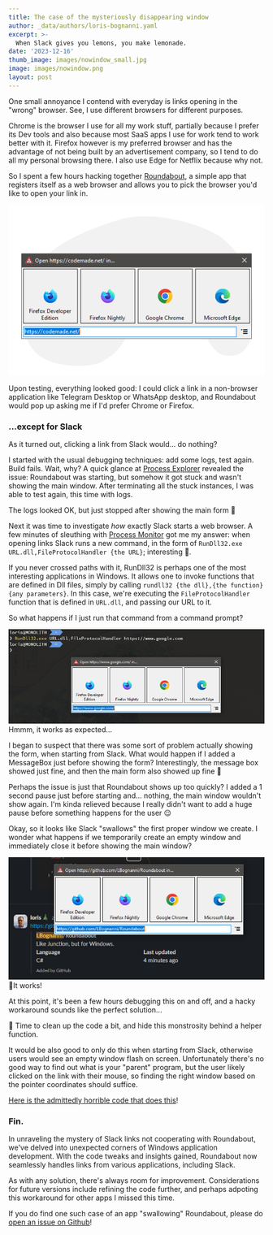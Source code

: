 ```yaml
---
title: The case of the mysteriously disappearing window
author: _data/authors/loris-bognanni.yaml
excerpt: >-
  When Slack gives you lemons, you make lemonade.
date: '2023-12-16'
thumb_image: images/nowindow_small.jpg
image: images/nowindow.png
layout: post
---
```


One small annoyance I contend with everyday is links opening in the "wrong" browser. See, I use different browsers for different purposes.

Chrome is the browser I use for all my work stuff, partially because I prefer its Dev tools and also because most SaaS apps I use for work tend to work better with it. Firefox however is my preferred browser and has the advantage of not being built by an advertisement company, so I tend to do all my personal browsing there. I also use Edge for Netflix because why not.

So I spent a few hours hacking together [Roundabout](/roundabout), a simple app that registers itself as a web browser and allows you to pick the browser you'd like to open your link in.

![Roundabout screenshot](/images/hero-roundabout.png)

Upon testing, everything looked good: I could click a link in a non-browser application like Telegram Desktop or WhatsApp desktop, and Roundabout would pop up asking me if I'd prefer Chrome or Firefox.

### ...except for Slack

As it turned out, clicking a link from Slack would... do nothing?

I started with the usual debugging techniques: add some logs, test again. Build fails. Wait, why? A quick glance at [Process Explorer](https://learn.microsoft.com/en-us/sysinternals/downloads/process-explorer) revealed the issue: Roundabout was starting, but somehow it got stuck and wasn't showing the main window. After terminating all the stuck instances, I was able to test again, this time with logs.

The logs looked OK, but just stopped after showing the main form 🤔

Next it was time to investigate *how* exactly Slack starts a web browser.
A few minutes of sleuthing with [Process Monitor](https://learn.microsoft.com/en-us/sysinternals/downloads/procmon) got me my answer: when opening links Slack runs a new command, in the form of `RunDll32.exe URL.dll,FileProtocolHandler {the URL}`; interesting 🤔.

If you never crossed paths with it, RunDll32 is perhaps one of the most interesting applications in Windows. It allows one to invoke functions that are defined in Dll files, simply by calling `rundll32 {the dll},{the function} {any parameters}`. In this case, we're executing the `FileProtocolHandler` function that is defined in `URL.dll`, and passing our URL to it.

So what happens if I just run that command from a command prompt?

![A command prompt showing that we executed Rundll32, with a Roundabout window open in front of it](/images/rundll32.png)<br>Hmmm, it works as expected...

I began to suspect that there was some sort of problem actually showing the form, when starting from Slack. What would happen if I added a MessageBox just before showing the form? Interestingly, the message box showed just fine, and then the main form also showed up fine 🤔

Perhaps the issue is just that Roundabout shows up too quickly? I added a 1 second pause just before starting and... nothing, the main window wouldn't show again. I'm kinda relieved because I really didn't want to add a huge pause before something happens for the user 😌

Okay, so it looks like Slack "swallows" the first proper window we create. I wonder what happens if we temporarily create an empty window and immediately close it before showing the main window?

![A Roundabout window, open in front of a Slack conversation](/images/roundabout_slack_works.png)<br>🎉It works!

At this point, it's been a few hours debugging this on and off, and a hacky workaround sounds like the perfect solution...

🧹 Time to clean up the code a bit, and hide this monstrosity behind a helper function. 

It would be also good to only do this when starting from Slack, otherwise users would see an empty window flash on screen. Unfortunately there's no good way to find out what is your "parent" program, but the user likely clicked on the link with their mouse, so finding the right window based on the pointer coordinates should suffice.

[Here is the admittedly horrible code that does this](https://github.com/LBognanni/Roundabout/blob/1b8c675c81628b163bb860fc651c19fb9289c04d/src/Roundabout/Program.cs#L68-L88)!


### Fin.

In unraveling the mystery of Slack links not cooperating with Roundabout, we've delved into unexpected corners of Windows application development. With the code tweaks and insights gained, Roundabout now seamlessly handles links from various applications, including Slack.

As with any solution, there's always room for improvement. Considerations for future versions include refining the code further, and perhaps adpoting this workaround for other apps I missed this time. 

If you do find one such case of an app "swallowing" Roundabout, please do [open an issue on Github](https://github.com/LBognanni/Roundabout/issues)!
